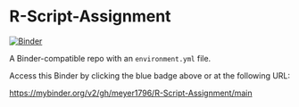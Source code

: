# R-Script-Assignment

[![Binder](https://mybinder.org/badge_logo.svg)](https://mybinder.org/v2/gh/meyer1796/R-Script-Assignment/main)

A Binder-compatible repo with an `environment.yml` file.

Access this Binder by clicking the blue badge above or at the following URL:

https://mybinder.org/v2/gh/meyer1796/R-Script-Assignment/main
